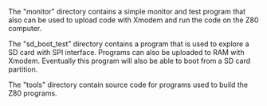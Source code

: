 The "monitor" directory contains a simple monitor and test program that also can be used to
upload code with Xmodem and run the code on the Z80 computer.

The "sd_boot_test" directory contains a program that is used to explore a SD card with SPI interface.
Programs can also be uploaded to RAM with Xmodem.
Eventually this program will also be able to boot from a SD card partition.

The "tools" directory contain source code for programs used to build the Z80 programs.
